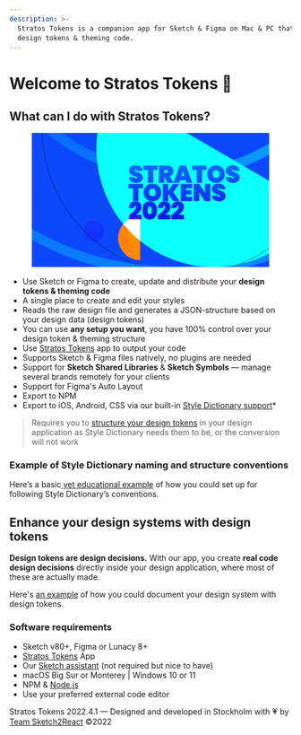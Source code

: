 ```yaml
---
description: >-
  Stratos Tokens is a companion app for Sketch & Figma on Mac & PC that outputs
  design tokens & theming code.
---
```


# Welcome to Stratos Tokens 🏡

## What can I do with Stratos Tokens?

<figure><img src=".gitbook/assets/stratos-2022.jpeg" alt=""><figcaption></figcaption></figure>

* Use Sketch or Figma to create, update and distribute your **design tokens & theming code**
* A single place to create and edit your styles
* Reads the raw design file and generates a JSON-structure based on your design data (design tokens)
* You can use **any setup you want**, you have 100% control over your design token & theming structure
* Use [Stratos Tokens](https://marketplace.sketch2react.io/product/stratos-tokens/) app to output your code
* Supports Sketch & Figma files natively, no plugins are needed
* Support for **Sketch Shared Libraries** & **Sketch Symbols** — manage several brands remotely for your clients
* Support for Figma's Auto Layout
* Export to NPM
* Export to iOS, Android, CSS via our built-in [Style Dictionary support](https://amzn.github.io/style-dictionary/#/)\*

> Requires you to [structure your design tokens](https://amzn.github.io/style-dictionary/#/properties?id=examples) in your design application as Style Dictionary needs them to be, or the conversion will not work

### Example of Style Dictionary naming and structure conventions

Here’s a basic[ yet educational example](https://sketch.cloud/s/cbcda2f0-04f6-481f-a7b4-8d12d66faf56) of how you could set up for following Style Dictionary’s conventions.

## Enhance your design systems with design tokens

**Design tokens are design decisions.** With our app, you create **real code design decisions** directly inside your design application, where most of these are actually made.

Here's [an example](https://www.notion.so/Style-Dictionary-Design-System-Inc-3cfa229455854cc29e35734b76349b85) of how you could document your design system with design tokens.

### Software requirements

* Sketch v80+, Figma or Lunacy 8+
* [Stratos Tokens](https://marketplace.sketch2react.io/product/stratos-tokens-pre-release/) App
* Our [Sketch assistant](https://www.sketch.com/extensions/assistants/stratos-tokens-assistant/) (not required but nice to have)
* macOS Big Sur or Monterey | Windows 10 or 11
* NPM & [Node.js](https://nodejs.org/en/download/)
* Use your preferred external code editor

Stratos Tokens 2022.4.1 — Designed and developed in Stockholm with 💗 by [Team Sketch2React](https://sketch2react.io) ©2022
